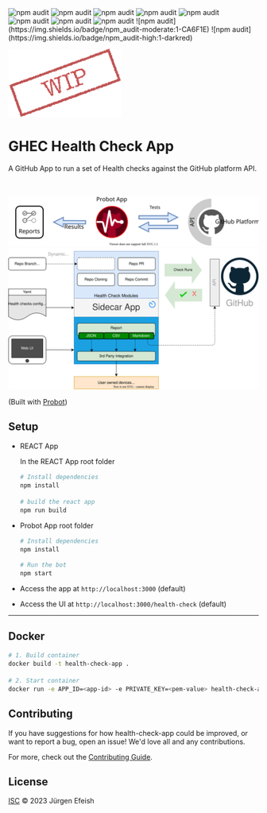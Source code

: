 <img alt="npm audit" src="https://img.shields.io/badge/npm_audit-moderate:1-CA6F1E">
<img alt="npm audit" src="https://img.shields.io/badge/npm_audit-high:1-darkred">
<img alt="npm audit" src="https://img.shields.io/badge/npm_audit-moderate:1-CA6F1E">
<img alt="npm audit" src="https://img.shields.io/badge/npm_audit-high:1-darkred">
<img alt="npm audit" src="https://img.shields.io/badge/npm_audit-moderate:1-CA6F1E">
<img alt="npm audit" src="https://img.shields.io/badge/npm_audit-high:1-darkred">
<img alt="npm audit" src="https://img.shields.io/badge/npm_audit-moderate:1-CA6F1E">
<img alt="npm audit" src="https://img.shields.io/badge/npm_audit-high:1-darkred">
![npm audit](https://img.shields.io/badge/npm_audit-moderate:1-CA6F1E)
![npm audit](https://img.shields.io/badge/npm_audit-high:1-darkred)

![wip](docs/images/WIP.png)

# GHEC Health Check App

 A GitHub App  to run a set of Health checks against the GitHub platform API.
<br><br><br>

![diagram](docs/images/flow-overview.svg)
![diagram](docs/images/architecture.svg)

(Built with [Probot](https://github.com/probot/probot))

## Setup

- REACT App

    In the REACT App root folder

    ```sh
    # Install dependencies
    npm install

    # build the react app
    npm run build
    ```

- Probot App root folder

    ```sh
    # Install dependencies
    npm install
    ```

    ```sh
    # Run the bot
    npm start
    ```

- Access the app at `http://localhost:3000` (default)
- Access the UI at `http://localhost:3000/health-check` (default)

---

## Docker

```sh
# 1. Build container
docker build -t health-check-app .

# 2. Start container
docker run -e APP_ID=<app-id> -e PRIVATE_KEY=<pem-value> health-check-app
```

## Contributing

If you have suggestions for how health-check-app could be improved, or want to report a bug, open an issue! We'd love all and any contributions.

For more, check out the [Contributing Guide](CONTRIBUTING.md).

## License

[ISC](LICENSE) © 2023 Jürgen Efeish
